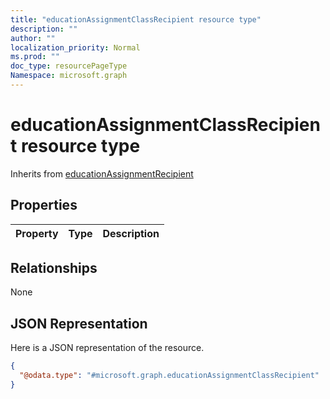 ```yaml
---
title: "educationAssignmentClassRecipient resource type"
description: ""
author: ""
localization_priority: Normal
ms.prod: ""
doc_type: resourcePageType
Namespace: microsoft.graph
---
```



# educationAssignmentClassRecipient resource type




Inherits from [educationAssignmentRecipient](../resources/educationAssignmentRecipient.md)

## Properties
|Property|Type|Description|
|:---|:---|:---|

## Relationships
None

## JSON Representation
Here is a JSON representation of the resource.
<!-- {
  "blockType": "resource",
  "@odata.type": "microsoft.graph.educationAssignmentClassRecipient"
}
-->
``` json
{
  "@odata.type": "#microsoft.graph.educationAssignmentClassRecipient"
}
```

